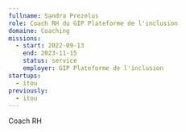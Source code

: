 ```yaml
---
fullname: Sandra Prezelus
role: Coach RH du GIP Plateforme de l'inclusion
domaine: Coaching
missions:
  - start: 2022-09-13
    end: 2023-11-15
    status: service
    employer: GIP Plateforme de l'inclusion
startups:
  - itou
previously:
  - itou
---
```



Coach RH
